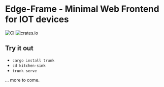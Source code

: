 # Edge-Frame - Minimal Web Frontend for IOT devices

![CI](https://github.com/ivmarkov/edge-frame/actions/workflows/ci.yml/badge.svg)
![crates.io](https://img.shields.io/crates/v/edge-frame.svg)

## Try it out

* `cargo install trunk`
* `cd kitchen-sink`
* `trunk serve`

... more to come.

